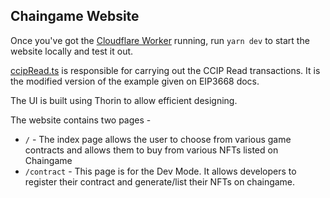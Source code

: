## Chaingame Website

Once you've got the [Cloudflare Worker](/worker/README.md) running, run `yarn dev` to start the website locally and test it out.

[ccipRead.ts](/web/src/utils/ccipRead.ts) is responsible for carrying out the CCIP Read transactions. It is the modified version of the example given on EIP3668 docs.

The UI is built using Thorin to allow efficient designing.

The website contains two pages - 
- `/` - The index page allows the user to choose from various game contracts and allows them to buy from various NFTs listed on Chaingame
- `/contract` - This page is for the Dev Mode. It allows developers to register their contract and generate/list their NFTs on chaingame.